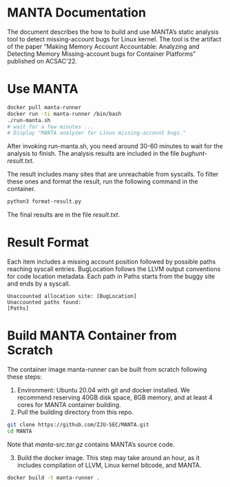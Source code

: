 # MANTA Documentation

The document describes the how to build and use MANTA’s static analysis tool to detect missing-account bugs for Linux kernel. The tool is the artifact of the paper “Making Memory Account Accountable: Analyzing and Detecting Memory Missing-account bugs for Container Platforms” published on ACSAC'22.

# Use MANTA

```bash
docker pull manta-runner
docker run -ti manta-runner /bin/bash
./run-manta.sh
# wait for a few minutes ...
# Display "MANTA analyzer for Linux missing-account bugs."
```

After invoking run-manta.sh, you need around 30-60 minutes to wait for the analysis to finish. The analysis results are included in the file *bughunt-result.txt*.

The result includes many sites that are unreachable from syscalls. To filter these ones and format the result, run the following command in the container.

```bash
python3 format-result.py
```

The final results are in the file *result.txt*.

# Result Format

Each item includes a missing account position followed by possible paths reaching syscall entries. BugLocation follows the LLVM output conventions for code location metadata. Each path in Paths starts from the buggy site and ends by a syscall.

```
Unaccounted allocation site: [BugLocation]
Unaccounted paths found:
[Paths]
```

# Build MANTA Container from Scratch

The container image manta-runner can be built from scratch following these steps:

1. Environment: Ubuntu 20.04 with git and docker installed. We recommend reserving 40GB disk space, 8GB memory, and at least 4 cores for MANTA container building.
2. Pull the building directory from this repo.

```bash
git clone https://github.com/ZJU-SEC/MANTA.git
cd MANTA
```

Note that *manta-src.tar.gz* contains MANTA’s source code.

3. Build the docker image. This step may take around an hour, as it includes compilation of LLVM, Linux kernel bitcode, and MANTA.

```bash
docker build -t manta-runner .
```
